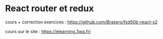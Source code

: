 # React router et redux

cours + correction exercices : https://github.com/Brasero/fsd50b-react-s2

cours sur le site : https://elearning.3wa.fr/
